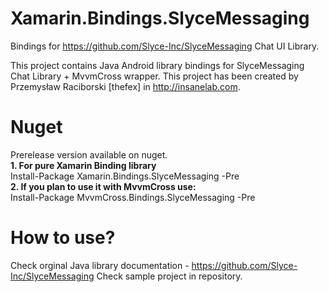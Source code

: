 # Xamarin.Bindings.SlyceMessaging
Bindings for https://github.com/Slyce-Inc/SlyceMessaging Chat UI Library.

This project contains Java Android library bindings for SlyceMessaging Chat Library + MvvmCross wrapper.
This project has been created by Przemysław Raciborski [thefex] in http://insanelab.com.

# Nuget
Prerelease version available on nuget. <br/>
<b>1. For pure Xamarin Binding library</b><br/>
Install-Package Xamarin.Bindings.SlyceMessaging -Pre </br>
<b>2. If you plan to use it with MvvmCross use: </b><br/>
Install-Package MvvmCross.Bindings.SlyceMessaging -Pre <br/>

# How to use?
Check orginal Java library documentation - https://github.com/Slyce-Inc/SlyceMessaging 
Check sample project in repository.

